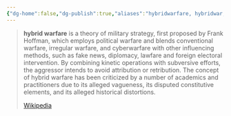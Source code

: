```yaml
---
{"dg-home":false,"dg-publish":true,"aliases":"hybridwarfare, hybridwar, hybrid war","locations":null,"tag":null,"date":null,"title":"hybrid warfare","permalink":"/hybrid-warfare/","dgHomeLink":true,"dgPassFrontmatter":true}
---
```


> **hybrid warfare** is a theory of military strategy, first proposed by Frank Hoffman, which employs political warfare and blends conventional warfare, irregular warfare, and cyberwarfare with other influencing methods, such as fake news, diplomacy, lawfare and foreign electoral intervention. By combining kinetic operations with subversive efforts, the aggressor intends to avoid attribution or retribution. The concept of hybrid warfare has been criticized by a number of academics and practitioners due to its alleged vagueness, its disputed constitutive elements, and its alleged historical distortions.
>
> [Wikipedia](https://en.wikipedia.org/wiki/Hybrid%20warfare)
